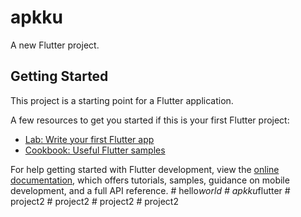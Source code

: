 # apkku

A new Flutter project.

## Getting Started

This project is a starting point for a Flutter application.

A few resources to get you started if this is your first Flutter project:

- [Lab: Write your first Flutter app](https://docs.flutter.dev/get-started/codelab)
- [Cookbook: Useful Flutter samples](https://docs.flutter.dev/cookbook)

For help getting started with Flutter development, view the
[online documentation](https://docs.flutter.dev/), which offers tutorials,
samples, guidance on mobile development, and a full API reference.
#   h e l l o _ w o r l d  
 #   a p k k u _ f l u t t e r  
 #   p r o j e c t 2  
 #   p r o j e c t 2  
 #   p r o j e c t 2  
 #   p r o j e c t 2  
 